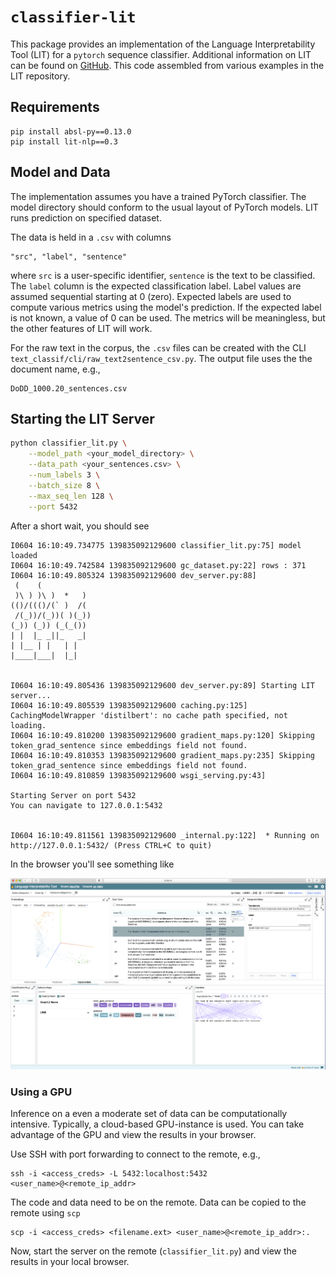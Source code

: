 # `classifier-lit`
This package provides an implementation of the Language Interpretability Tool (LIT) for
a `pytorch` sequence classifier.  Additional information on LIT can be 
found on [GitHub](https://pair-code.github.io/lit/). This code assembled from various
examples in the LIT repository.

## Requirements
```
pip install absl-py==0.13.0
pip install lit-nlp==0.3 
```

## Model and Data
The implementation assumes you have a trained PyTorch classifier. 
The model directory should conform to the usual layout of PyTorch models. LIT runs
prediction on specified dataset.

The data is held in a `.csv` with columns
```
"src", "label", "sentence"
```
where `src` is a user-specific identifier, `sentence` is the text to be classified. The `label` column
is the expected classification label. 
Label values are assumed sequential starting at 0 (zero). Expected labels are used to compute various 
metrics using the model's prediction.
If the expected label is not known, a value of 0 can be used. The metrics will be meaningless, 
but the other features of LIT will work.

For the raw text in the corpus, the `.csv` files can be created 
with the CLI `text_classif/cli/raw_text2sentence_csv.py`. The output file uses the the
document name, e.g.,

```
DoDD_1000.20_sentences.csv
```

## Starting the LIT Server

```bash
python classifier_lit.py \
    --model_path <your_model_directory> \
    --data_path <your_sentences.csv> \
    --num_labels 3 \
    --batch_size 8 \
    --max_seq_len 128 \
    --port 5432
```
After a short wait, you should see
```
I0604 16:10:49.734775 139835092129600 classifier_lit.py:75] model loaded
I0604 16:10:49.742584 139835092129600 gc_dataset.py:22] rows : 371
I0604 16:10:49.805324 139835092129600 dev_server.py:88]
 (    (
 )\ ) )\ )  *   )
(()/((()/(` )  /(
 /(_))/(_))( )(_))
(_)) (_)) (_(_())
| |  |_ _||_   _|
| |__ | |   | |
|____|___|  |_|


I0604 16:10:49.805436 139835092129600 dev_server.py:89] Starting LIT server...
I0604 16:10:49.805539 139835092129600 caching.py:125] CachingModelWrapper 'distilbert': no cache path specified, not loading.
I0604 16:10:49.810200 139835092129600 gradient_maps.py:120] Skipping token_grad_sentence since embeddings field not found.
I0604 16:10:49.810353 139835092129600 gradient_maps.py:235] Skipping token_grad_sentence since embeddings field not found.
I0604 16:10:49.810859 139835092129600 wsgi_serving.py:43]

Starting Server on port 5432
You can navigate to 127.0.0.1:5432


I0604 16:10:49.811561 139835092129600 _internal.py:122]  * Running on http://127.0.0.1:5432/ (Press CTRL+C to quit)
``` 
In the browser you'll see something like

![Alt text](img/lit.png)


### Using a GPU
Inference on a even a moderate set of data can be computationally intensive. 
Typically, a cloud-based GPU-instance is used. You can take advantage of the GPU
and view the results in your browser.

Use SSH with port forwarding to connect to the remote, e.g.,
```
ssh -i <access_creds> -L 5432:localhost:5432 <user_name>@<remote_ip_addr>
```
The code and data need to be on the remote. Data can be copied to the remote using `scp`
```
scp -i <access_creds> <filename.ext> <user_name>@<remote_ip_addr>:. 
```

Now, start the server on the remote (`classifier_lit.py`) and view the results in your 
local browser.